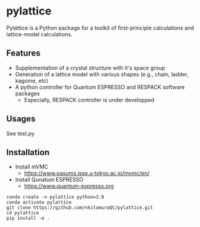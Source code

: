 # pylattice
Pylattice is a Python package for a toolkit of first-principle calculations and lattice-model calculations.

## Features
- Supplementation of a crystal structure with it's space group
- Generation of a lattice model with various shapes (e.g., chain, ladder, kagome, etc)
- A python controller for Quantum ESPRESSO and RESPACK software packages
  - Especially, RESPACK controller is under developped

## Usages
See test.py

## Installation
- Install mVMC
  - https://www.pasums.issp.u-tokyo.ac.jp/mvmc/en/
- Install Qunatum ESPRESSO
  - https://www.quantum-espresso.org

```shell
conda create -n pylattice python=3.9
conda activate pylattice
git clone https://github.com/nkitamuraQC/pylattice.git
cd pylattice
pip install -e .
```

